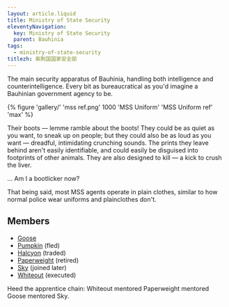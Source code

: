 ```yaml
---
layout: article.liquid
title: Ministry of State Security
eleventyNavigation:
  key: Ministry of State Security
  parent: Bauhinia
tags:
  - ministry-of-state-security
titlezh: 紫荆国国家安全部
---
```


The main security apparatus of Bauhinia, handling both intelligence and counterintelligence. Every bit as bureaucratical as you'd imagine a Bauhinian government agency to be.

{% figure 'gallery/' 'mss ref.png' 1000 'MSS Uniform' 'MSS Uniform ref' 'max' %}

Their boots — lemme ramble about the boots! They could be as quiet as you want, to sneak up on people; but they could also be as loud as you want — dreadful, intimidating crunching sounds. The prints they leave behind aren't easily identifiable, and could easily be disguised into footprints of other animals. They are also designed to kill — a kick to crush the liver.

… Am I a bootlicker now?

That being said, most MSS agents operate in plain clothes, similar to how normal police wear uniforms and plainclothes don't.

## Members

- [Goose](/characters/goose/)
- [Pumpkin](/characters/pumpkin/) (fled)
- [Halcyon](/characters/halcyon/) (traded)
- [Paperweight](/characters/paperweight/) (retired)
- [Sky](/characters/sky/) (joined later)
- [Whiteout](/characters/whiteout/) (executed)

Heed the apprentice chain: Whiteout mentored Paperweight mentored Goose mentored Sky.
